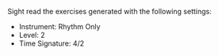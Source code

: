 Sight read the exercises generated with the following settings:

- Instrument: Rhythm Only
- Level: 2
- Time Signature: 4/2